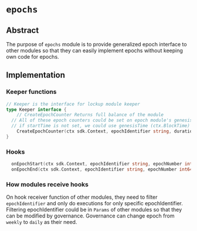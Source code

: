 <!--
order: 0
title: "Epochs Overview"
parent:
  title: "epochs"
-->

# `epochs`

## Abstract

The purpose of `epochs` module is to provide generalized epoch interface to other modules so that they can easily implement epochs without keeping own code for epochs.

## Implementation

### Keeper functions
```go
// Keeper is the interface for lockup module keeper
type Keeper interface {
	// CreateEpochCounter Returns full balance of the module
  // All of these epoch counters could be set on epoch module's genesis
  // if startTime is not set, we could use genesisTime (ctx.BlockTime) at the time of InitChain
	CreateEpochCounter(ctx sdk.Context, epochIdentifier string, duration time.Duration, startTime time.Time)
}
```

### Hooks
```go
  onEpochStart(ctx sdk.Context, epochIdentifier string, epochNumber int64)
  onEpochEnd(ctx sdk.Context, epochIdentifier string, epochNumber int64)
```

### How modules receive hooks

On hook receiver function of other modules, they need to filter `epochIdentifier` and only do executions for only specific epochIdentifier.
Filtering epochIdentifier could be in `Params` of other modules so that they can be modified by governance.
Governance can change epoch from `weekly` to `daily` as their need.
